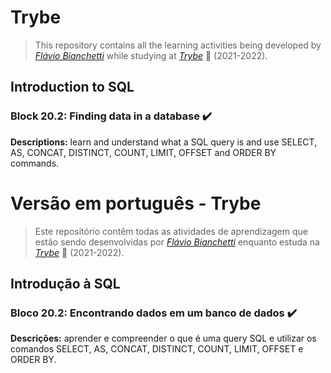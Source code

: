 # Trybe

> This repository contains all the learning activities being developed by _[Flávio Bianchetti](https://www.linkedin.com/in/flaviobianchetti/)_ while studying at _[Trybe](https://www.betrybe.com/)_ :rocket: (2021-2022).

## Introduction to SQL


### Block 20.2: Finding data in a database :heavy_check_mark:

**Descriptions:** learn and understand what a SQL query is and use SELECT, AS, CONCAT, DISTINCT, COUNT, LIMIT, OFFSET and ORDER BY commands.


# Versão em português - Trybe

> Este repositório contêm todas as atividades de aprendizagem que estão sendo desenvolvidas por  _[Flávio Bianchetti](https://www.linkedin.com/in/flaviobianchetti/)_ enquanto estuda na _[Trybe](https://www.betrybe.com/)_ :rocket: (2021-2022).

## Introdução à SQL


### Bloco 20.2: Encontrando dados em um banco de dados :heavy_check_mark:

**Descrições:** aprender e compreender o que é uma query SQL e utilizar os comandos SELECT, AS, CONCAT, DISTINCT, COUNT, LIMIT, OFFSET e ORDER BY.
